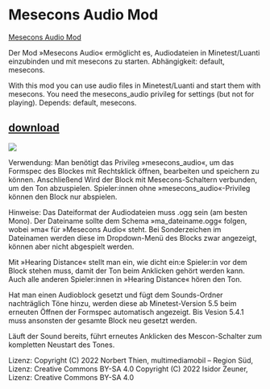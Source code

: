 # Mesecons Audio Mod
[Mesecons Audio Mod](https://github.com/mmmsued/mesecons_audio)

Der Mod »Mesecons Audio« ermöglicht es, Audiodateien in Minetest/Luanti einzubinden und mit mesecons zu starten. Abhängigkeit: default, mesecons.

With this mod you can use audio files in Minetest/Luanti and start them with mesecons. You need the mesecons_audio privileg for settings (but not for playing). Depends: default, mesecons.
## [download](https://github.com/mmmsued/mesecons_audio)

<img src="screenshot.png">

Verwendung:
Man benötigt das Privileg »mesecons_audio«, um das Formspec des Blockes mit Rechtsklick öffnen, bearbeiten und speichern zu können. Anschließend Wird der Block mit Mesecons-Schaltern verbunden, um den Ton abzuspielen. Spieler:innen ohne »mesecons_audio«-Privileg können den Block nur abspielen.

Hinweise:
Das Dateiformat der Audiodateien muss .ogg sein (am besten Mono). Der Dateiname sollte dem Schema »ma_dateiname.ogg« folgen, wobei »ma« für »Mesecons Audio« steht. Bei Sonderzeichen im Dateinamen werden diese im Dropdown-Menü des Blocks zwar angezeigt, können aber nicht abgespielt werden.

Mit »Hearing Distance« stellt man ein, wie dicht ein:e Spieler:in vor dem Block stehen muss, damit der Ton beim Anklicken gehört werden kann. Auch alle anderen Spieler:innen in »Hearing Distance« hören den Ton.

Hat man einen Audioblock gesetzt und fügt dem Sounds-Ordner nachträglich Töne hinzu, werden diese ab Minetest-Version 5.5 beim erneuten Öffnen der Formspec automatisch angezeigt. Bis Vesion 5.4.1 muss ansonsten der gesamte Block neu gesetzt werden.

Läuft der Sound bereits, führt erneutes Anklicken des Mescon-Schalter zum kompletten Neustart des Tones.

Lizenz:
Copyright (C) 2022 Norbert Thien, multimediamobil – Region Süd, Lizenz: Creative Commons BY-SA 4.0
Copyright (C) 2022 Isidor Zeuner, Lizenz: Creative Commons BY-SA 4.0
